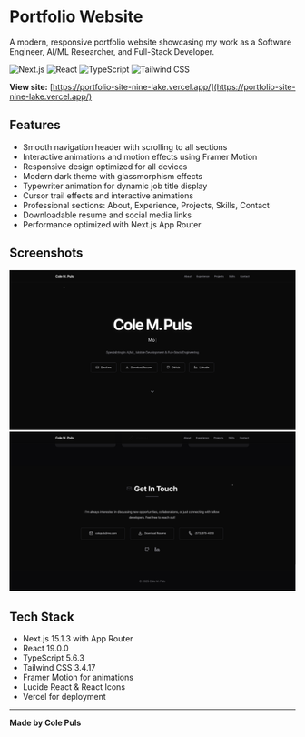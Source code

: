 # Portfolio Website

A modern, responsive portfolio website showcasing my work as a Software Engineer, AI/ML Researcher, and Full-Stack Developer.

![Next.js](https://img.shields.io/badge/Next.js-15.1.3-black?style=for-the-badge&logo=next.js)
![React](https://img.shields.io/badge/React-19.0.0-blue?style=for-the-badge&logo=react)
![TypeScript](https://img.shields.io/badge/TypeScript-5.6.3-blue?style=for-the-badge&logo=typescript)
![Tailwind CSS](https://img.shields.io/badge/Tailwind%20CSS-3.4.17-06B6D4?style=for-the-badge&logo=tailwindcss)

**View site:** [https://portfolio-site-nine-lake.vercel.app/](https://portfolio-site-nine-lake.vercel.app/)

## Features

- Smooth navigation header with scrolling to all sections
- Interactive animations and motion effects using Framer Motion
- Responsive design optimized for all devices
- Modern dark theme with glassmorphism effects
- Typewriter animation for dynamic job title display
- Cursor trail effects and interactive animations
- Professional sections: About, Experience, Projects, Skills, Contact
- Downloadable resume and social media links
- Performance optimized with Next.js App Router

## Screenshots

<div align="center">
  <img src="ss/portfolio-homepage.png" width="600" alt="Portfolio Homepage"/>
</div>

<div align="center">
  <img src="ss/portfolio-sections.png" width="600" alt="Portfolio Sections"/>
</div>

## Tech Stack

- Next.js 15.1.3 with App Router
- React 19.0.0
- TypeScript 5.6.3
- Tailwind CSS 3.4.17
- Framer Motion for animations
- Lucide React & React Icons
- Vercel for deployment

---

**Made by Cole Puls**
